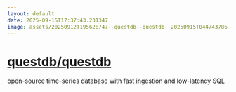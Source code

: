 ```yaml
---
layout: default
date: 2025-09-15T17:37:43.231347
image: assets/20250912T195628747--questdb--questdb--20250915T044743786--cropped.png
---
```


# [questdb/questdb](https://github.com/questdb/questdb)

open-source time-series database with fast ingestion and low-latency SQL
